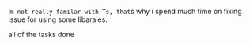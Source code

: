I`m not really familar with Ts, that`s why i spend much time on fixing issue for using some libaraies.

all of the tasks done 
